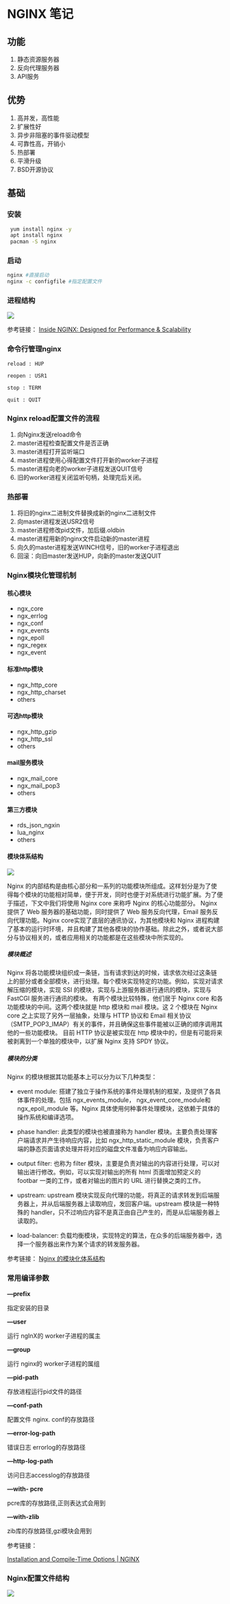# NGINX 笔记

## 功能

1. 静态资源服务器
2. 反向代理服务器
3. API服务

## 优势

1. 高并发，高性能
2. 扩展性好
3. 异步非阻塞的事件驱动模型 
4. 可靠性高，开销小
5. 热部署 
6. 平滑升级
7. BSD开源协议

## 基础

### 安装

```bash
 yum install nginx -y
 apt install nginx
 pacman -S nginx 
```


### 启动

```bash
nginx #直接启动
nginx -c configfile #指定配置文件
```


### 进程结构

![](static/infographic-Inside-NGINX_process-model.png)

参考链接：
[Inside NGINX: Designed for Performance & Scalability](https://www.nginx.com/blog/inside-nginx-how-we-designed-for-performance-scale/)

### 命令行管理nginx

```
reload : HUP

reopen : USR1

stop : TERM

quit : QUIT
```


### Nginx  reload配置文件的流程

1. 向Nginx发送reload命令
2. master进程检查配置文件是否正确
3. master进程打开监听端口
4. master进程使用心得配置文件打开新的worker子进程
5. master进程向老的worker子进程发送QUIT信号
6. 旧的worker进程关闭监听句柄，处理完后关闭。

### 热部署

1. 将旧的nginx二进制文件替换成新的nginx二进制文件
2. 向master进程发送USR2信号
3. master进程修改pid文件，加后缀.oldbin
4. master进程用新的nginx文件启动新的master进程
5. 向久的master进程发送WINCH信号，旧的worker子进程退出
6. 回滚：向旧master发送HUP，向新的master发送QUIT

### Nginx模块化管理机制

#### 核心模块

* ngx_core
* ngx_errlog
* ngx_conf
* ngx_events
* ngx_epoll
* ngx_regex
* ngx_event
 
#### 标准http模块

* ngx_http_core
* ngx_http_charset
* others

#### 可选http模块

* ngx_http_gzip
* ngx_http_ssl
* others

#### mail服务模块

* ngx_mail_core
* ngx_mail_pop3
* others

#### 第三方模块

* rds_json_ngxin
* lua_nginx
* others

#### 模块体系结构

![](static/nginx-modules-architecture.png)

Nginx 的内部结构是由核心部分和一系列的功能模块所组成。这样划分是为了使得每个模块的功能相对简单，便于开发，同时也便于对系统进行功能扩展。为了便于描述，下文中我们将使用 Nginx core 来称呼 Nginx 的核心功能部分。
Nginx 提供了 Web 服务器的基础功能，同时提供了 Web 服务反向代理，Email 服务反向代理功能。Nginx core实现了底层的通讯协议，为其他模块和 Nginx 进程构建了基本的运行时环境，并且构建了其他各模块的协作基础。除此之外，或者说大部分与协议相关的，或者应用相关的功能都是在这些模块中所实现的。

##### 模块概述

Nginx 将各功能模块组织成一条链，当有请求到达的时候，请求依次经过这条链上的部分或者全部模块，进行处理。每个模块实现特定的功能。例如，实现对请求解压缩的模块，实现 SSI 的模块，实现与上游服务器进行通讯的模块，实现与 FastCGI 服务进行通讯的模块。
有两个模块比较特殊，他们居于 Nginx core 和各功能模块的中间。这两个模块就是 http 模块和 mail 模块。这 2 个模块在 Nginx core 之上实现了另外一层抽象，处理与 HTTP 协议和 Email 相关协议（SMTP_POP3_IMAP）有关的事件，并且确保这些事件能被以正确的顺序调用其他的一些功能模块。
目前 HTTP 协议是被实现在 http 模块中的，但是有可能将来被剥离到一个单独的模块中，以扩展 Nginx 支持 SPDY 协议。

##### 模块的分类

Nginx 的模块根据其功能基本上可以分为以下几种类型：
* event module: 搭建了独立于操作系统的事件处理机制的框架，及提供了各具体事件的处理。包括 ngx_events_module， ngx_event_core_module和ngx_epoll_module 等。Nginx 具体使用何种事件处理模块，这依赖于具体的操作系统和编译选项。

* phase handler: 此类型的模块也被直接称为 handler 模块。主要负责处理客户端请求并产生待响应内容，比如 ngx_http_static_module 模块，负责客户端的静态页面请求处理并将对应的磁盘文件准备为响应内容输出。

* output filter: 也称为 filter 模块，主要是负责对输出的内容进行处理，可以对输出进行修改。例如，可以实现对输出的所有 html 页面增加预定义的 footbar 一类的工作，或者对输出的图片的 URL 进行替换之类的工作。

* upstream: upstream 模块实现反向代理的功能，将真正的请求转发到后端服务器上，并从后端服务器上读取响应，发回客户端。upstream 模块是一种特殊的 handler，只不过响应内容不是真正由自己产生的，而是从后端服务器上读取的。

* load-balancer: 负载均衡模块，实现特定的算法，在众多的后端服务器中，选择一个服务器出来作为某个请求的转发服务器。

参考链接：
[Nginx 的模块化体系结构](https://www.w3cschool.cn/nginx/yg731pe9.html)

### 常用编译参数

**—prefix**

指定安装的目录

**—user**

运行 ngInX的 worker子进程的属主

**—group**

运行 nginx的 worker子进程的属组

**—pid-path**

存放进程运行pid文件的路径

**—conf-path**

配置文件 nginx. conf的存放路径

**—error-log-path**

错误日志 errorlog的存放路径

**—http-log-path**

访问日志accesslog的存放路径

**—with- pcre**

pcre库的存放路径,正则表达式会用到

**—with-zlib**

zib库的存放路径,gzi模块会用到

参考链接：

[Installation and Compile-Time Options | NGINX](https://www.nginx.com/resources/wiki/start/topics/tutorials/installoptions/)


### Nginx配置文件结构

![](static/nginx-config-file-structure.png)


